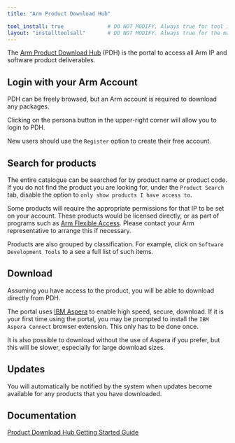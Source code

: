 ```yaml
---
title: "Arm Product Download Hub"

tool_install: true              # DO NOT MODIFY. Always true for tool installs
layout: "installtoolsall"       # DO NOT MODIFY. Always true for the main page of tool installs
---
```

The [Arm Product Download Hub](https://developer.arm.com/downloads) (PDH) is the portal to access all Arm IP and software product deliverables.

## Login with your Arm Account

PDH can be freely browsed, but an Arm account is required to download any packages.

Clicking on the persona button in the upper-right corner will allow you to login to PDH.

New users should use the `Register` option to create their free account.

## Search for products

The entire catalogue can be searched for by product name or product code. If you do not find the product you are looking for, under the `Product Search` tab, disable the option to `only show products I have access to`.

Some products will require the appropriate permissions for that IP to be set on your account. These products would be licensed directly, or as part of programs such as [Arm Flexible Access](https://www.arm.com/products/flexible-access). Please contact your Arm representative to arrange this if necessary.

Products are also grouped by classification. For example, click on `Software Development Tools` to a see a full list of such items.

## Download

Assuming you have access to the product, you will be able to download directly from PDH.

The portal uses [IBM Aspera](https://www.ibm.com/products/aspera) to enable high speed, secure, download. If it is your first time using the portal, you may be prompted to install the `IBM Aspera Connect` browser extension. This only has to be done once.

It is also possible to download without the use of Aspera if you prefer, but this will be slower, especially for large download sizes.

## Updates

You will automatically be notified by the system when updates become available for any products that you have downloaded.

## Documentation

   [Product Download Hub Getting Started Guide](https://developer.arm.com/documentation/107572)
